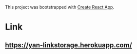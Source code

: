 This project was bootstrapped with [Create React App](https://github.com/facebook/create-react-app).

# Link

## https://yan-linkstorage.herokuapp.com/
